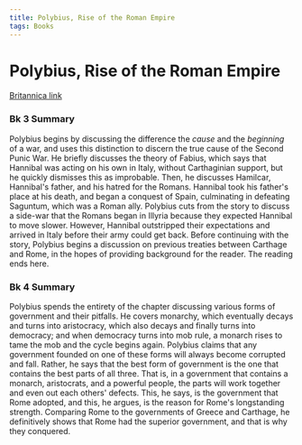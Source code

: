 ```yaml
---
title: Polybius, Rise of the Roman Empire
tags: Books
---
```


# Polybius, Rise of the Roman Empire
[Britannica link](https://www.britannica.com/biography/Polybius)

### Bk 3 Summary
Polybius begins by discussing the difference the *cause* and the *beginning* of a war, and uses this distinction to discern the true cause of the Second Punic War. He briefly discusses the theory of Fabius, which says that Hannibal was acting on his own in Italy, without Carthaginian support, but he quickly dismisses this as improbable. Then, he discusses Hamilcar, Hannibal's father, and his hatred for the Romans. Hannibal took his father's place at his death, and began a conquest of Spain, culminating in defeating Saguntum, which was a Roman ally. Polybius cuts from the story to discuss a side-war that the Romans began in Illyria because they expected Hannibal to move slower. However, Hannibal outstripped their expectations and arrived in Italy before their army could get back. Before continuing with the story, Polybius begins a discussion on previous treaties between Carthage and Rome, in the hopes of providing background for the reader. The reading ends here.

### Bk 4 Summary
Polybius spends the entirety of the chapter discussing various forms of government and their pitfalls. He covers monarchy, which eventually decays and turns into aristocracy, which also decays and finally turns into democracy; and when democracy turns into mob rule, a monarch rises to tame the mob and the cycle begins again. Polybius claims that any government founded on one of these forms will always become corrupted and fall. Rather, he says that the best form of government is the one that contains the best parts of all three. That is, in a government that contains a monarch, aristocrats, and a powerful people, the parts will work together and even out each others' defects. This, he says, is the government that Rome adopted, and this, he argues, is the reason for Rome's longstanding strength. Comparing Rome to the governments of Greece and Carthage, he definitively shows that Rome had the superior government, and that is why they conquered.